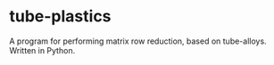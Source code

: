 tube-plastics
=============

A program for performing matrix row reduction, based on tube-alloys. Written in Python.
